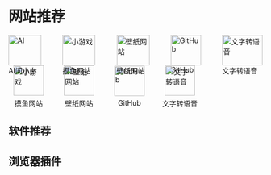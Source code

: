 # 网站推荐

<div style="display: flex; justify-content: space-between; align-items: center;">
  <a href="https://www.wenxiaobai.com/" target="_blank" style="display: inline-block; width: 65px; height: 60px;  position: relative; text-decoration:none">
    <img src="https://files.codelife.cc/icons/wenxiaobai.png?x-oss-process=image/resize,limit_0,m_fill,w_100,h_100/quality,q_92/format,webp" alt="AI" style="width: 100%; height: 100%; object-fit: contain; transition: transform 0.3s ease;" onmouseover="this.style.transform='scale(1.1)'" onmouseout="this.style.transform='scale(1)'">
    AI问小白
  </a>
  <a href="https://poki.com/zh" target="_blank" style="display: inline-block; width: 65px; height: 60px;position: relative;text-decoration:none">
    <img src="https://files.codelife.cc/website/5b4eb3c8b8148e442cb18f62.png?x-oss-process=image/resize,limit_0,m_fill,w_100,h_100/quality,q_92/format,webp" alt="小游戏" style="width: 100%; height: 100%; object-fit: contain; transition: transform 0.3s ease;" onmouseover="this.style.transform='scale(1.1)'" onmouseout="this.style.transform='scale(1)'">
    摸鱼网站
  </a>
  <a href="https://haowallpaper.com/homeView" target="_blank" style="display: inline-block; width: 65px; height: 60px; position: relative;text-decoration:none">
    <img src="https://haowallpaper.com/favicon.ico" alt="壁纸网站" style="width: 100%; height: 100%; object-fit: contain; transition: transform 0.3s ease;" onmouseover="this.style.transform='scale(1.1)'" onmouseout="this.style.transform='scale(1)'">
    壁纸网站
  </a>
  <a href="https://hellogithub.com/" target="_blank" style=" width: 60px; height: 60px; text-decoration:none">
    <img src="https://hellogithub.com/favicon/apple-icon-57x57.png" alt="GitHub" style="width: 100%; height: 100%; object-fit: contain; transition: transform 0.3s ease;" onmouseover="this.style.transform='scale(1.1)'" onmouseout="this.style.transform='scale(1)'">
    GitHub
  </a>

  <a href="https://ttsmaker.cn/" target="_blank" style=" width: 80px; height: 60px; text-decoration:none">
    <img src="https://ttsmaker.cn/static/v3_theme_01_asset/logo/favicon.ico?version=3" alt="文字转语音" style="width: 100%; height: 100%; object-fit: contain; transition: transform 0.3s ease;" onmouseover="this.style.transform='scale(1.1)'" onmouseout="this.style.transform='scale(1)'">
    文字转语音
  </a>
</div>

<div style="display: flex; flex-wrap: wrap; gap: 20px; align-items: center; justify-content: flex-start;">
  <a href="https://poki.com/zh" target="_blank" style="display: flex; flex-direction: column; align-items: center; width: 80px; text-decoration: none;">
    <img src="https://files.codelife.cc/website/5b4eb3c8b8148e442cb18f62.png" alt="小游戏" style="width: 60px; height: 60px; object-fit: contain; transition: transform 0.3s ease;" onmouseover="this.style.transform='scale(1.1)'" onmouseout="this.style.transform='scale(1)'">
    <span style="margin-top: 5px;">摸鱼网站</span>
  </a>
  
  <a href="https://haowallpaper.com/homeView" target="_blank" style="display: flex; flex-direction: column; align-items: center; width: 80px; text-decoration: none;">
    <img src="https://haowallpaper.com/favicon.ico" alt="壁纸网站" style="width: 60px; height: 60px; object-fit: contain; transition: transform 0.3s ease;" onmouseover="this.style.transform='scale(1.1)'" onmouseout="this.style.transform='scale(1)'">
    <span style="margin-top: 5px;">壁纸网站</span>
  </a>
  
  <a href="https://hellogithub.com/" target="_blank" style="display: flex; flex-direction: column; align-items: center; width: 80px; text-decoration: none;">
    <img src="https://hellogithub.com/favicon/apple-icon-57x57.png" alt="GitHub" style="width: 60px; height: 60px; object-fit: contain; transition: transform 0.3s ease;" onmouseover="this.style.transform='scale(1.1)'" onmouseout="this.style.transform='scale(1)'">
    <span style="margin-top: 5px;">GitHub</span>
  </a>
  
  <a href="https://ttsmaker.cn/" target="_blank" style="display: flex; flex-direction: column; align-items: center; width: 80px; text-decoration: none;">
    <img src="https://ttsmaker.cn/static/v3_theme_01_asset/logo/favicon.ico" alt="文字转语音" style="width: 60px; height: 60px; object-fit: contain; transition: transform 0.3s ease;" onmouseover="this.style.transform='scale(1.1)'" onmouseout="this.style.transform='scale(1)'">
    <span style="margin-top: 5px;">文字转语音</span>
  </a>
</div>


## 软件推荐





## 浏览器插件
